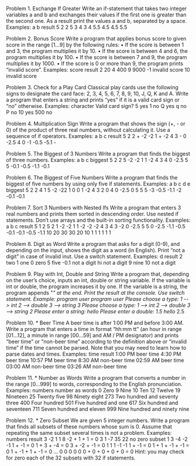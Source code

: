 Problem 1.	Exchange If Greater
Write an if-statement that takes two integer variables a and b and exchanges their values if the first one is greater than the second one. As a result print the values a and b, separated by a space. Examples:
a	b	result
5	2	2 5
3	4	3 4
5.5	4.5	4.5 5.5

Problem 2.	Bonus Score
Write a program that applies bonus score to given score in the range [1…9] by the following rules:
•	If the score is between 1 and 3, the program multiplies it by 10.
•	If the score is between 4 and 6, the program multiplies it by 100.
•	If the score is between 7 and 9, the program multiplies it by 1000.
•	If the score is 0 or more than 9, the program prints “invalid score”.
Examples:
score	result
2	20
4	400
9	9000
-1	invalid score
10	invalid score

Problem 3.	Check for a Play Card
Classical play cards use the following signs to designate the card face: 2, 3, 4, 5, 6, 7, 8, 9, 10, J, Q, K and A. Write a program that enters a string and prints “yes” if it is a valid card sign or “no” otherwise. Examples:
character	Valid card sign?
5	yes
1	no
Q	yes
q	no
P	no
10	yes
500	no

Problem 4.	Multiplication Sign
Write a program that shows the sign (+, - or 0) of the product of three real numbers, without calculating it. Use a sequence of if operators. Examples:
a	b	c	result
5	2	2	+
-2	-2	1	+
-2	4	3	-
0	-2.5	4	0
-1	-0.5	-5.1	-

Problem 5.	The Biggest of 3 Numbers
Write a program that finds the biggest of three numbers. Examples:
a	b	c	biggest
5	2	2	5
-2	-2	1	1
-2	4	3	4
0	-2.5	5	5
-0.1	-0.5	-1.1	-0.1

Problem 6.	The Biggest of Five Numbers
Write a program that finds the biggest of five numbers by using only five if statements. Examples:
a	b	c	d	e	biggest
5	2	2	4	1	5
-2	-22	1	0	0	1
-2	4	3	2	0	4
0	-2.5	0	5	5	5
-3	-0.5	-1.1	-2	-0.1	-0.1

Problem 7.	Sort 3 Numbers with Nested Ifs
Write a program that enters 3 real numbers and prints them sorted in descending order. Use nested if statements. Don’t use arrays and the built-in sorting functionality. Examples:
a	b	c	result
5	1	2	5 2 1
-2	-2	1	1 -2 -2
-2	4	3	4 3 -2
0	-2.5	5	5 0 -2.5
-1.1	-0.5	-0.1	-0.1 -0.5 -1.1
10	20	30	30 20 10
1	1	1	1 1 1

Problem 8.	Digit as Word
Write a program that asks for a digit (0-9), and depending on the input, shows the digit as a word (in English). Print “not a digit” in case of invalid inut. Use a switch statement. Examples:
d	result
2	two
1	one
0	zero
5	five
-0.1	not a digit
hi	not a digit
9	nine
10	not a digit

Problem 9.	Play with Int, Double and String
Write a program that, depending on the user’s choice, inputs an int, double or string variable. If the variable is int or double, the program increases it by one. If the variable is a string, the program appends "*" at the end. Print the result at the console. Use switch statement. Example:
program	user		program	user
Please choose a type:
1 --> int
2 --> double
3 --> string	3		Please choose a type:
1 --> int
2 --> double
3 --> string	2
Please enter a string:	hello		Please enter a double:	1.5
hello*			2.5	

Problem 10.	* Beer Time
A beer time is after 1:00 PM and before 3:00 AM. Write a program that enters a time in format “hh:mm tt” (an hour in range [01...12], a minute in range [00…59] and AM / PM designator) and prints “beer time” or “non-beer time” according to the definition above or “invalid time” if the time cannot be parsed. Note that you may need to learn how to parse dates and times. Examples:
time	result
1:00 PM	beer time
4:30 PM	beer time
10:57 PM	beer time
8:30 AM	non-beer time
02:59 AM	beer time
03:00 AM	non-beer time
03:26 AM	non-beer time

Problem 11.	* Number as Words
Write a program that converts a number in the range [0…999] to words, corresponding to the English pronunciation. Examples:
numbers	number as words
0	Zero
9	Nine
10	Ten
12	Twelve
19	Nineteen
25	Twenty five
98	Ninety eight
273	Two hundred and seventy three
400	Four hundred
501	Five hundred and one
617	Six hundred and seventeen
711	Seven hundred and eleven
999	Nine hundred and ninety nine

Problem 12.	* Zero Subset
We are given 5 integer numbers. Write a program that finds all subsets of these numbers whose sum is 0. Assume that repeating the same subset several times is not a problem. Examples:
numbers	result
3  -2  1  1 8	-2 + 1 + 1 = 0
3 1 -7 35 22	no zero subset
1 3 -4 -2 -1	1 + -1 = 0
1 + 3 + -4 = 0
3 + -2 + -1 = 0
1 1 1 -1 -1	1 + -1 = 0
1 + 1 + -1 + -1 = 0
1 + -1 + 1 + -1 = 0
…
0 0 0 0 0	0 + 0 + 0 + 0 + 0 = 0
Hint: you may check for zero each of the 32 subsets with 32 if statements.
